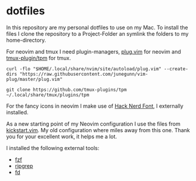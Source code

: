 # dotfiles

In this repository are my personal dotfiles to use on my Mac. To install the files I clone the repository to a Project-Folder an symlink the folders to my home-directory.

For neovim and tmux I need plugin-managers, [plug.vim](https://github.com/junegunn/vim-plug) for neovim and [tmux-plugin/tpm](https://github.com/tmux-plugins/tpm) for tmux. 

```shell
curl -flo "$HOME/.local/share/nvim/site/autoload/plug.vim" --create-dirs "https://raw.githubusercontent.com/junegunn/vim-plug/master/plug.vim"

git clone https://github.com/tmux-plugins/tpm ~/.local/share/tmux/plugins/tpm
```

For the fancy icons in neovim I make use of [Hack Nerd Font](https://www.nerdfonts.com/), I externally installed.

As a new starting point of my Neovim configuration I use the files from [kickstart.vim](https://www.github.com/nvim-lua/kickstart.nvim). My old configuration where miles away from this one. Thank you for your excellent work, it helps me a lot.

I installed the following external tools:
- [fzf](https://www.github.com/junegunn/fzf)
- [ripgrep](https://www.github.com/BurntSushi/ripgrep)
- [fd](https://www.github.com/sharkdp/fd)

